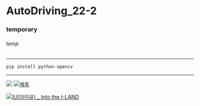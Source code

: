 # AutoDriving_22-2

### temporary
###### temp

---
```python
pip install python-opencv
```
***

![](https://item.kakaocdn.net/do/43319a30d6de449e135d3d14898a3d0e8f324a0b9c48f77dbce3a43bd11ce785)
[![해축](https://img.youtube.com/vi/DlAOKpwN_tM/0.jpg)](https://youtu.be/DlAOKpwN_tM)

[![IU(아이유) _ Into the I-LAND](http://img.youtube.com/vi/QYNwbZHmh8g/0.jpg)](https://youtu.be/QYNwbZHmh8g?t=0s) 
